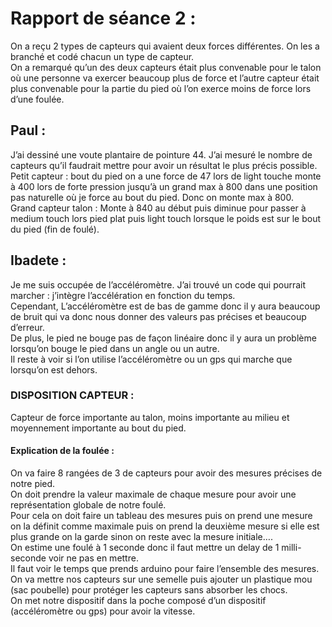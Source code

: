 # Rapport de séance 2 :
On a reçu 2 types de capteurs qui avaient deux forces différentes. On les a branché et codé chacun un type de capteur.<br>
On a remarqué qu’un des deux capteurs était plus convenable pour le talon où une personne va exercer beaucoup plus de force et l’autre capteur était plus 
convenable pour la partie du pied où l’on exerce moins de force lors d’une foulée.
<h2>Paul : </h2>
J’ai dessiné une voute plantaire de pointure 44. J’ai mesuré le nombre de capteurs qu’il faudrait mettre pour avoir un résultat le plus précis possible. <br>
Petit capteur : bout du pied on a une force de 47 lors de light touche monte à 400 lors de forte pression jusqu’à un grand max à 800 dans une position pas naturelle 
où je force au bout du pied. Donc on monte max à 800.<br>
Grand capteur talon : Monte à 840 au début puis diminue pour passer à medium touch 
lors pied plat puis light touch lorsque le poids est sur le bout du pied (fin de foulé).<br>

<h2>Ibadete : </h2>

Je me suis occupée de l’accéléromètre. J’ai trouvé un code qui pourrait marcher : 
j’intègre l’accélération en fonction du temps.<br> 
Cependant, L’accéléromètre est de bas de gamme donc il y aura beaucoup de bruit qui va donc nous donner des valeurs pas précises et beaucoup d’erreur. <br>
De plus, le pied ne bouge pas de façon linéaire donc il y aura un problème lorsqu’on bouge le pied dans un angle ou un autre. <br>
Il reste à voir si l’on utilise l’accéléromètre ou un gps qui marche que lorsqu’on est dehors. <br>


<h3>DISPOSITION CAPTEUR :</h3>
Capteur de force importante au talon, moins importante au milieu et moyennement importante au bout du pied.<br>

<h4>Explication de la foulée :</h4>
On va faire 8 rangées de 3 de capteurs pour avoir des mesures précises de notre pied.<br>
On doit prendre la valeur maximale de chaque mesure pour avoir une représentation globale de notre foulé.<br>
Pour cela on doit faire un tableau des mesures puis on prend une mesure on la définit comme maximale puis on prend la deuxième mesure si elle est 
plus grande on la garde sinon on reste avec la mesure initiale….<br>
On estime une foulé à 1 seconde donc il faut mettre un delay de 1 milli-seconde voir ne pas en mettre.<br>
Il faut voir le temps que prends arduino pour faire l’ensemble des mesures.<br>
On va mettre nos capteurs sur une semelle puis ajouter un plastique mou (sac poubelle) pour protéger les capteurs sans absorber les chocs.<br>
On met notre dispositif dans la poche composé d’un dispositif (accéléromètre ou gps) pour avoir la vitesse.<br>


